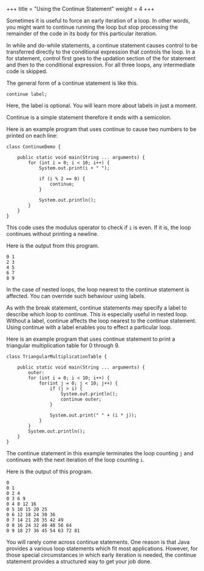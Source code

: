 +++
title = "Using the Continue Statement"
weight = 4
+++

Sometimes it is useful to force an early iteration of a loop. In other words,
you might want to continue running the loop but stop processing the remainder
of the code in its body for this particular iteration.

In while and do-while statements, a continue statement causes control to be
transferred directly to the conditional expression that controls the loop.
In a for statement, control first goes to the updation section of the for statement
and then to the conditional expression. For all three loops, any intermediate code
is skipped.

The general form of a continue statement is like this.

```
continue label;
```

Here, the label is optional. You will learn more about labels in just a moment.

Continue is a simple statement therefore it ends with a semicolon.

Here is an example program that uses continue to cause two numbers to be printed
on each line:

```
class ContinueDemo {
    
    public static void main(String ... arguments) {
        for (int i = 0; i < 10; i++) {
            System.out.print(i + " ");

            if (i % 2 == 0) {
                continue;
            }
            
            System.out.println();
        }
    }
}
```

This code uses the modulus operator to check if `i` is even. If it is, the loop
continues without printing a newline.

Here is the output from this program.
```
0 1
2 3
4 5
6 7
8 9
```

In the case of nested loops, the loop nearest to the continue statement is affected.
You can override such behaviour using labels.

As with the break statement, continue statements may specify a label to describe
which loop to continue. This is especially useful in nested loop. Without a label,
continue affects the loop nearest to the continue statement. Using continue with
a label enables you to effect a particular loop.

Here is an example program that uses continue statement to print a triangular
multiplication table for 0 through 9.

```
class TriangularMultiplicationTable {

    public static void main(String ... arguments) {
        outer:
        for (int i = 0; i < 10; i++) {
            for(int j = 0; j < 10; j++) {
                if (j > i) {
                    System.out.println();
                    continue outer;
                }
                
                System.out.print(" " + (i * j));
            }
        }
        System.out.println();
    }
}
```

The continue statement in this example terminates the loop counting `j` and
continues with the next iteration of the loop counting `i`.

Here is the output of this program.

```
0
0 1
0 2 4
0 3 6 9
0 4 8 12 16
0 5 10 15 20 25
0 6 12 18 24 30 36
0 7 14 21 28 35 42 49
0 8 16 24 32 40 48 56 64
0 9 18 27 36 45 54 63 72 81
```

You will rarely come across continue statements. One reason is that Java provides
a various loop statements which fit most applications. However, for those
special circumstances in which early iteration is needed, the continue statement
provides a structured way to get your job done.
